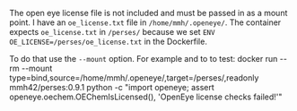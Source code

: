 
The open eye license file is not included and must be passed in as a mount point.
I have an `oe_license.txt` file in `/home/mmh/.openeye/`.
The container expects `oe_license.txt` in `/perses/` because we set `ENV OE_LICENSE=/perses/oe_license.txt` in the Dockerfile.

To do that use the `--mount` option.
For example and to to test:
docker run --rm --mount type=bind,source=/home/mmh/.openeye/,target=/perses/,readonly mmh42/perses:0.9.1  python -c "import openeye; assert openeye.oechem.OEChemIsLicensed(), 'OpenEye license checks failed!'"
